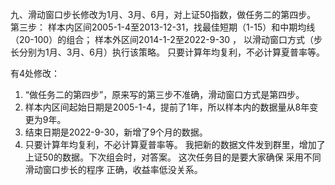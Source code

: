 九、滑动窗口步长修改为1月、3月、6月，对上证50指数，做任务二的第四步。
第三步：
样本内区间2005-1-4至2013-12-31，找最佳短期（1-15）和中期均线（20-100）的组合；
样本外区间2014-1-2至2022-9-30 ，
以滑动窗口方式（步长分别为1月、3月、6月）执行该策略。
只要计算年均复利，不必计算夏普率等。

有4处修改：
1. “做任务二的第四步”，原来写的第三步不准确，滑动窗口方式是第四步。
2.  样本内区间起始日期是2005-1-4，提前了1年，所以样本内的数据量从8年变更为9年。
3.  结束日期是2022-9-30，新增了9个月的数据。
4.  只要计算年均复利，不必计算夏普率等。
我把新的数据文件发到群里，增加了上证50的数据。下次组会时，对答案。
这次任务目的是要大家确保 采用不同滑动窗口步长的程序 正确，收益率低没关系。
